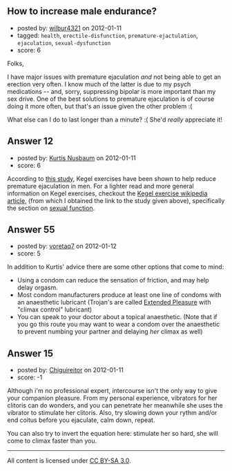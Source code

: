 ## How to increase male endurance?

- posted by: [wilbur4321](https://stackexchange.com/users/-1/58-wilbur4321) on 2012-01-11
- tagged: `health`, `erectile-disfunction`, `premature-ejactulation`, `ejaculation`, `sexual-dysfunction`
- score: 6

Folks,

I have major issues with premature ejaculation *and* not being able to get an erection very often.  I know much of the latter is due to my psych medications -- and, sorry, suppressing bipolar is more important than my sex drive.  One of the best solutions to premature ejaculation is of course doing it more often, but that's an issue given the other problem :(

What else can I do to last longer than a minute? :(  She'd *really* appreciate it!




## Answer 12

- posted by: [Kurtis Nusbaum](https://stackexchange.com/users/-1/39-kurtis-nusbaum) on 2012-01-11
- score: 6

<p>According to <a href="http://www.tandfonline.com/doi/abs/10.1080/00926239608405302">this study</a>, Kegel exercises have been shown to help reduce premature ejaculation in men. For a lighter read and more general information on Kegel exercises, checkout the <a href="http://en.wikipedia.org/wiki/Kegel_exercise">Kegel exercise wikipedia article</a>, (from which I obtained the link to the study given above), specifically the section on <a href="http://en.wikipedia.org/wiki/Kegel_exercise#Sexual_function">sexual function</a>.</p>



## Answer 55

- posted by: [voretaq7](https://stackexchange.com/users/-1/50-voretaq7) on 2012-01-12
- score: 5

<p>In addition to Kurtis' advice there are some other options that come to mind:</p>

<ul>
<li>Using a condom can reduce the sensation of friction, and may help delay orgasm.</li>
<li>Most condom manufacturers produce at least one line of condoms with an anaesthetic lubricant (Trojan's are called <a href="http://www.trojancondoms.com/Product/trojan-extended-pleasure-condoms-with-climax-control-lubricant.aspx">Extended Pleasure</a> with "climax control" lubricant)</li>
<li>You can speak to your doctor about a topical anaesthetic. 
(Note that if you go this route you may want to wear a condom over the anaesthetic to prevent numbing your partner and delaying <em>her</em> climax as well)</li>
</ul>



## Answer 15

- posted by: [Chiguireitor](https://stackexchange.com/users/-1/54-chiguireitor) on 2012-01-11
- score: -1

Although i'm no professional expert, intercourse isn't the only way to give your companion pleasure. From my personal experience, vibrators for her clitoris can do wonders, and you can penetrate her meanwhile she uses the vibrator to stimulate her clitoris. Also, try slowing down your rythm and/or end coitus before you ejaculate, calm down, repeat.

You can also try to invert the equation here: stimulate her so hard, she will come to climax faster than you.



---

All content is licensed under [CC BY-SA 3.0](https://creativecommons.org/licenses/by-sa/3.0/).
